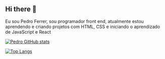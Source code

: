 ## Hi there 👋

Eu sou Pedro Ferrer, sou programador front end, atualmente estou aprendendo e criando projetos com HTML, CSS e iniciando o aprendizado de JavaScript e React


[![Pedro GitHub stats](https://github-readme-stats.vercel.app/api?username=pedromferrer&show_icons=true&theme=radical)](https://github.com/anuraghazra/github-readme-stats)

[![Top Langs](https://github-readme-stats.vercel.app/api/top-langs/?username=pedromferrer&show_icons=true&theme=radical)](https://github.com/anuraghazra/github-readme-stats)

